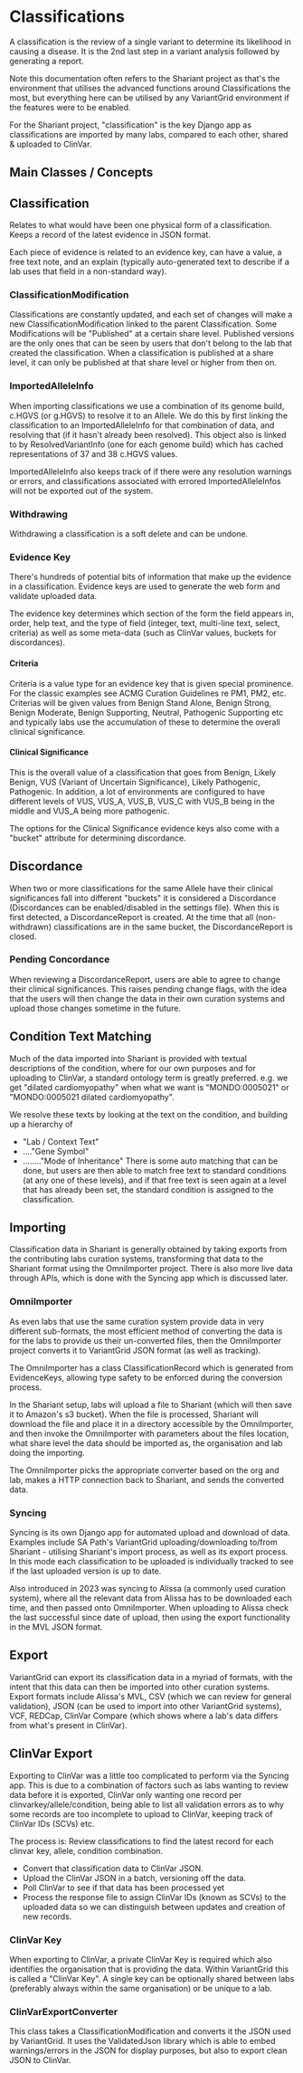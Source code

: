 # Classifications

A classification is the review of a single variant to determine its likelihood in causing a disease.
It is the 2nd last step in a variant analysis followed by generating a report.

Note this documentation often refers to the Shariant project as that's the environment that utilises the advanced functions around Classifications the most, but everything here can be utilised by any VariantGrid environment if the features were to be enabled.

For the Shariant project, "classification" is the key Django app as classifications are imported by many labs, compared to each other, shared & uploaded to ClinVar.

## Main Classes / Concepts

## Classification
Relates to what would have been one physical form of a classification.
Keeps a record of the latest evidence in JSON format.

Each piece of evidence is related to an evidence key, can have a value, a free text note, and an explain (typically auto-generated text to describe if a lab uses that field in a non-standard way).

### ClassificationModification
Classifications are constantly updated, and each set of changes will make a new ClassificationModification linked to the parent Classification. Some Modifications will be "Published" at a certain share level. Published versions are the only ones that can be seen by users that don't belong to the lab that created the classification.
When a classification is published at a share level, it can only be published at that share level or higher from then on.

### ImportedAlleleInfo
When importing classifications we use a combination of its genome build, c.HGVS (or g.HGVS) to resolve it to an Allele. We do this by first linking the classification to an ImportedAlleleInfo for that combination of data, and resolving that (if it hasn't already been resolved). This object also is linked to by ResolvedVariantInfo (one for each genome build) which has cached representations of 37 and 38 c.HGVS values.

ImportedAlleleInfo also keeps track of if there were any resolution warnings or errors, and classifications associated with errored ImportedAlleleInfos will not be exported out of the system.

### Withdrawing
Withdrawing a classification is a soft delete and can be undone.

### Evidence Key
There's hundreds of potential bits of information that make up the evidence in a classification.
Evidence keys are used to generate the web form and validate uploaded data.

The evidence key determines which section of the form the field appears in, order, help text, and the type of field (integer, text, multi-line text, select, criteria) as well as some meta-data (such as ClinVar values, buckets for discordances).

#### Criteria

Criteria is a value type for an evidence key that is given special prominence. For the classic examples see ACMG Curation Guidelines re PM1, PM2, etc.
Criterias will be given values from Benign Stand Alone, Benign Strong, Benign Moderate, Benign Supporting, Neutral, Pathogenic Supporting etc and typically labs use the accumulation of these to determine the overall clinical significance.

#### Clinical Significance

This is the overall value of a classification that goes from Benign, Likely Benign, VUS (Variant of Uncertain Significance), Likely Pathogenic, Pathogenic. In addition, a lot of environments are configured to have different levels of VUS, VUS_A, VUS_B, VUS_C with VUS_B being in the middle and VUS_A being more pathogenic.

The options for the Clinical Significance evidence keys also come with a "bucket" attribute for determining discordance.

## Discordance

When two or more classifications for the same Allele have their clinical significances fall into different "buckets" it is considered a Discordance (Discordances can be enabled/disabled in the settings file).
When this is first detected, a DiscordanceReport is created. At the time that all (non-withdrawn) classifications are in the same bucket, the DiscordanceReport is closed.

### Pending Concordance

When reviewing a DiscordanceReport, users are able to agree to change their clinical significances. This raises pending change flags, with the idea that the users will then change the data in their own curation systems and upload those changes sometime in the future.

## Condition Text Matching

Much of the data imported into Shariant is provided with textual descriptions of the condition, where for our own purposes and for uploading to ClinVar, a standard ontology term is greatly preferred.
e.g. we get "dilated cardiomyopathy" when what we want is "MONDO:0005021" or "MONDO:0005021 dilated cardiomyopathy".

We resolve these texts by looking at the text on the condition, and building up a hierarchy of
* "Lab / Context Text"
* ...."Gene Symbol"
* ........"Mode of Inheritance"
There is some auto matching that can be done, but users are then able to match free text to standard conditions (at any one of these levels), and if that free text is seen again at a level that has already been set, the standard condition is assigned to the classification.

## Importing

Classification data in Shariant is generally obtained by taking exports from the contributing labs curation systems, transforming that data to the Shariant format using the OmniImporter project.
There is also more live data through APIs, which is done with the Syncing app which is discussed later.

### OmniImporter

As even labs that use the same curation system provide data in very different sub-formats, the most efficient method of converting the data is for the labs to provide us their un-converted files, then the OmniImporter project converts it to VariantGrid JSON format (as well as tracking).

The OmniImporter has a class ClassificationRecord which is generated from EvidenceKeys, allowing type safety to be enforced during the conversion process.

In the Shariant setup, labs will upload a file to Shariant (which will then save it to Amazon's s3 bucket). When the file is processed, Shariant will download the file and place it in a directory accessible by the OmniImporter, and then invoke the OmniImporter with parameters about the files location, what share level the data should be imported as, the organisation and lab doing the importing.

The OmniImporter picks the appropriate converter based on the org and lab, makes a HTTP connection back to Shariant, and sends the converted data.

### Syncing

Syncing is its own Django app for automated upload and download of data.
Examples include SA Path's VariantGrid uploading/downloading to/from Shariant - utilising Shariant's import process, as well as its export process. In this mode each classification to be uploaded is individually tracked to see if the last uploaded version is up to date.

Also introduced in 2023 was syncing to Alissa (a commonly used curation system), where all the relevant data from Alissa has to be downloaded each time, and then passed onto OmniImporter. When uploading to Alissa check the last successful since date of upload, then using the export functionality in the MVL JSON format.

## Export

VariantGrid can export its classification data in a myriad of formats, with the intent that this data can then be imported into other curation systems.
Export formats include Alissa's MVL, CSV (which we can review for general validation), JSON (can be used to import into other VariantGrid systems), VCF, REDCap, ClinVar Compare (which shows where a lab's data differs from what's present in ClinVar).

## ClinVar Export

Exporting to ClinVar was a little too complicated to perform via the Syncing app. This is due to a combination of factors such as labs wanting to review data before it is exported, ClinVar only wanting one record per clinvarkey/allele/condition, being able to list all validation errors as to why some records are too incomplete to upload to ClinVar, keeping track of ClinVar IDs (SCVs) etc.

The process is:
Review classifications to find the latest record for each clinvar key, allele, condition combination.
* Convert that classification data to ClinVar JSON.
* Upload the ClinVar JSON in a batch, versioning off the data.
* Poll ClinVar to see if that data has been processed yet
* Process the response file to assign ClinVar IDs (known as SCVs) to the uploaded data so we can distinguish between updates and creation of new records.

### ClinVar Key

When exporting to ClinVar, a private ClinVar Key is required which also identifies the organisation that is providing the data. Within VariantGrid this is called a "ClinVar Key". A single key can be optionally shared between labs (preferably always within the same organisation) or be unique to a lab.

### ClinVarExportConverter

This class takes a ClassificationModification and converts it the JSON used by VariantGrid. It uses the ValidatedJson library which is able to embed warnings/errors in the JSON for display purposes, but also to export clean JSON to ClinVar.

